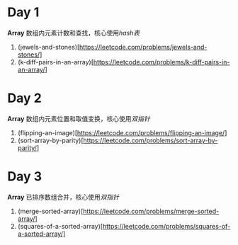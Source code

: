 # Day 1
**Array**
数组内元素计数和查找，核心使用*hash表*
1. (jewels-and-stones)[https://leetcode.com/problems/jewels-and-stones/]
2. (k-diff-pairs-in-an-array)[https://leetcode.com/problems/k-diff-pairs-in-an-array/]

# Day 2
**Array**
数组内元素位置和取值变换，核心使用*双指针*

1. (flipping-an-image)[https://leetcode.com/problems/flipping-an-image/]
2. (sort-array-by-parity)[https://leetcode.com/problems/sort-array-by-parity/]

# Day 3
**Array**
已排序数组合并，核心使用*双指针*
1. (merge-sorted-array)[https://leetcode.com/problems/merge-sorted-array/]
2. (squares-of-a-sorted-array)[https://leetcode.com/problems/squares-of-a-sorted-array/]
